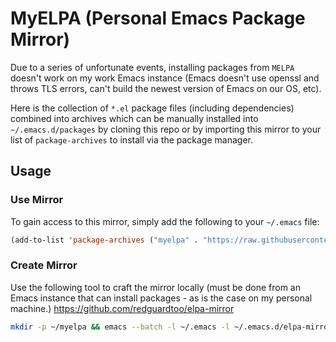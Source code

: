 # MyELPA (Personal Emacs Package Mirror)

Due to a series of unfortunate events, installing packages from `MELPA` doesn't work on my work Emacs instance (Emacs doesn't use openssl and throws TLS errors, can't build the newest version of Emacs on our OS, etc).

Here is the collection of `*.el` package files (including dependencies) combined into archives which can be manually installed into `~/.emacs.d/packages` by cloning this repo or by importing this mirror to your list of `package-archives` to install via the package manager.

## Usage

### Use Mirror

To gain access to this mirror, simply add the following to your `~/.emacs` file:

```lisp
(add-to-list 'package-archives ("myelpa" . "https://raw.githubusercontent.com/Justintime50/myelpa/main/src/"))
```

### Create Mirror

Use the following tool to craft the mirror locally (must be done from an Emacs instance that can install packages - as is the case on my personal machine.) https://github.com/redguardtoo/elpa-mirror

```bash
mkdir -p ~/myelpa && emacs --batch -l ~/.emacs -l ~/.emacs.d/elpa-mirror.el --eval='(setq elpamr-default-output-directory "~/myelpa")' --eval='(elpamr-create-mirror-for-installed)'
```
